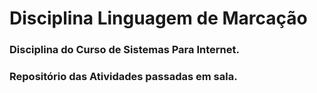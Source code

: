 # Disciplina Linguagem de Marcação 

### Disciplina do Curso de Sistemas Para Internet.
### Repositório das Atividades passadas em sala.
